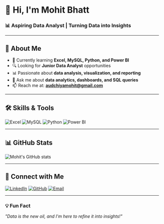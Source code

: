 # 👋 Hi, I'm Mohit Bhatt  
### 📊 Aspiring Data Analyst | Turning Data into Insights  

---

## 🚀 About Me
- 🌱 Currently learning **Excel, MySQL, Python, and Power BI**  
- 🔍 Looking for **Junior Data Analyst** opportunities  
- 📊 Passionate about **data analysis, visualization, and reporting**  
- 💬 Ask me about **data analytics, dashboards, and SQL queries**  
- 📫 Reach me at: **audchiyamohit@gmail.com**  

---

## 🛠️ Skills & Tools
![Excel](https://img.shields.io/badge/Excel-217346?style=for-the-badge&logo=microsoft-excel&logoColor=white)
![MySQL](https://img.shields.io/badge/MySQL-005C84?style=for-the-badge&logo=mysql&logoColor=white)
![Python](https://img.shields.io/badge/Python-14354C?style=for-the-badge&logo=python&logoColor=white)
![Power BI](https://img.shields.io/badge/PowerBI-F2C811?style=for-the-badge&logo=powerbi&logoColor=black)

---

## 📊 GitHub Stats
![Mohit's GitHub stats](https://github.com/mohit3478)

---

## 🔗 Connect with Me
[![LinkedIn](https://img.shields.io/badge/LinkedIn-0077B5?style=for-the-badge&logo=linkedin&logoColor=white)](https://www.linkedin.com/in/mohit-bhatt-064026291?utm_source=share&utm_campaign=share_via&utm_content=profile&utm_medium=android_app)
[![GitHub](https://img.shields.io/badge/GitHub-181717?style=for-the-badge&logo=github&logoColor=white)](https://github.com/mohit3478)
[![Email](https://img.shields.io/badge/Email-D14836?style=for-the-badge&logo=gmail&logoColor=white)](mailto:audchiyamohit@gmail.com)

---

### 💡 Fun Fact
*"Data is the new oil, and I'm here to refine it into insights!"*  
